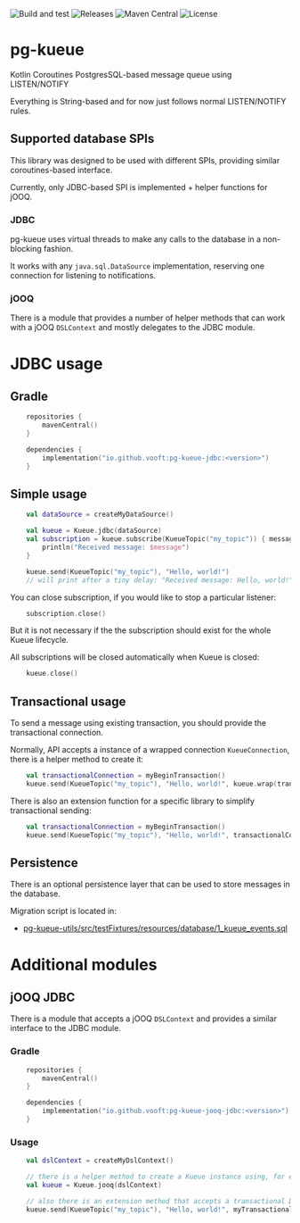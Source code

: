 ![Build and test](https://github.com/vooft/pg-kueue/actions/workflows/build.yml/badge.svg?branch=main)
![Releases](https://img.shields.io/github/v/release/vooft/pg-kueue)
![Maven Central](https://img.shields.io/maven-central/v/io.github.vooft/pg-kueue-core)
![License](https://img.shields.io/github/license/vooft/pg-kueue)

# pg-kueue
Kotlin Coroutines PostgresSQL-based message queue using LISTEN/NOTIFY

Everything is String-based and for now just follows normal LISTEN/NOTIFY rules.

## Supported database SPIs
This library was designed to be used with different SPIs, providing similar coroutines-based interface.

Currently, only JDBC-based SPI is implemented + helper functions for jOOQ.

### JDBC
pg-kueue uses virtual threads to make any calls to the database in a non-blocking fashion.

It works with any `java.sql.DataSource` implementation, reserving one connection for listening to notifications.

### jOOQ
There is a module that provides a number of helper methods that can work with a jOOQ `DSLContext` and mostly delegates to the JDBC module.

# JDBC usage

## Gradle
```kotlin
    repositories {
        mavenCentral()
    }

    dependencies {
        implementation("io.github.vooft:pg-kueue-jdbc:<version>")
    }
```

## Simple usage
```kotlin
    val dataSource = createMyDataSource()

    val kueue = Kueue.jdbc(dataSource)
    val subscription = kueue.subscribe(KueueTopic("my_topic")) { message: String ->
        println("Received message: $message")
    }

    kueue.send(KueueTopic("my_topic"), "Hello, world!")
    // will print after a tiny delay: "Received message: Hello, world!"
```

You can close subscription, if you would like to stop a particular listener:
```kotlin
    subscription.close()
```

But it is not necessary if the the subscription should exist for the whole Kueue lifecycle.

All subscriptions will be closed automatically when Kueue is closed:
```kotlin
    kueue.close()
```

## Transactional usage
To send a message using existing transaction, you should provide the transactional connection.

Normally, API accepts a instance of a wrapped connection `KueueConnection`, there is a helper method to create it:
```kotlin
    val transactionalConnection = myBeginTransaction()
    kueue.send(KueueTopic("my_topic"), "Hello, world!", kueue.wrap(transactionalConnection))
``` 

There is also an extension function for a specific library to simplify transactional sending:
```kotlin
    val transactionalConnection = myBeginTransaction()
    kueue.send(KueueTopic("my_topic"), "Hello, world!", transactionalConnection) // an extension function must be imported explicitly
```

## Persistence
There is an optional persistence layer that can be used to store messages in the database.

Migration script is located in:
* [pg-kueue-utils/src/testFixtures/resources/database/1_kueue_events.sql](pg-kueue-utils/src/testFixtures/resources/database/1_kueue_events.sql)

# Additional modules
## jOOQ JDBC
There is a module that accepts a jOOQ `DSLContext` and provides a similar interface to the JDBC module.

### Gradle
```kotlin
    repositories {
        mavenCentral()
    }

    dependencies {
        implementation("io.github.vooft:pg-kueue-jooq-jdbc:<version>")
    }
```

### Usage
```kotlin
    val dslContext = createMyDslContext()

    // there is a helper method to create a Kueue instance using, for example, a non-transactional DSLContext
    val kueue = Kueue.jooq(dslContext)

    // also there is an extension method that accepts a transactional DSLContext to send notification within a transaction
    kueue.send(KueueTopic("my_topic"), "Hello, world!", myTransactionalDslContext)
```

